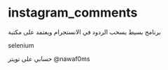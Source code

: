 # instagram_comments



برنامج بسيط يسحب الردود في الانستجرام
ويعتمد على مكتبة 


selenium





حسابي على تويتر @nawaf0ms
